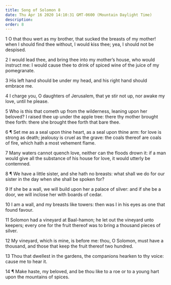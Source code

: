 ```yaml
---
title: Song of Solomon 8
date: Thu Apr 16 2020 14:10:31 GMT-0600 (Mountain Daylight Time)
description: 
order: 8
---
```


<p>
  1 O that thou wert as my brother, that sucked the breasts of my mother! when I
  should find thee without, I would kiss thee; yea, I should not be despised.
</p>
<p>
  2 I would lead thee, and bring thee into my mother&#x2019;s house, who would
  instruct me: I would cause thee to drink of spiced wine of the juice of my
  pomegranate.
</p>
<p>
  3 His left hand should be under my head, and his right hand should embrace me.
</p>
<p>
  4 I charge you, O daughters of Jerusalem, that ye stir not up, nor awake my
  love, until he please.
</p>
<p>
  5 Who is this that cometh up from the wilderness, leaning upon her beloved? I
  raised thee up under the apple tree: there thy mother brought thee forth:
  there she brought thee forth that bare thee.
</p>
<p>
  6 &#xB6; Set me as a seal upon thine heart, as a seal upon thine arm: for love
  is strong as death; jealousy is cruel as the grave: the coals thereof are
  coals of fire, which hath a most vehement flame.
</p>
<p>
  7 Many waters cannot quench love, neither can the floods drown it: if a man
  would give all the substance of his house for love, it would utterly be
  contemned.
</p>
<p>
  8 &#xB6; We have a little sister, and she hath no breasts: what shall we do
  for our sister in the day when she shall be spoken for?
</p>
<p>
  9 If she be a wall, we will build upon her a palace of silver: and if she be a
  door, we will inclose her with boards of cedar.
</p>
<p>
  10 I am a wall, and my breasts like towers: then was I in his eyes as one that
  found favour.
</p>
<p>
  11 Solomon had a vineyard at Baal-hamon; he let out the vineyard unto keepers;
  every one for the fruit thereof was to bring a thousand pieces of silver.
</p>
<p>
  12 My vineyard, which is mine, is before me: thou, O Solomon, must have a
  thousand, and those that keep the fruit thereof two hundred.
</p>
<p>
  13 Thou that dwellest in the gardens, the companions hearken to thy voice:
  cause me to hear it.
</p>
<p>
  14 &#xB6; Make haste, my beloved, and be thou like to a roe or to a young hart
  upon the mountains of spices.
</p>

